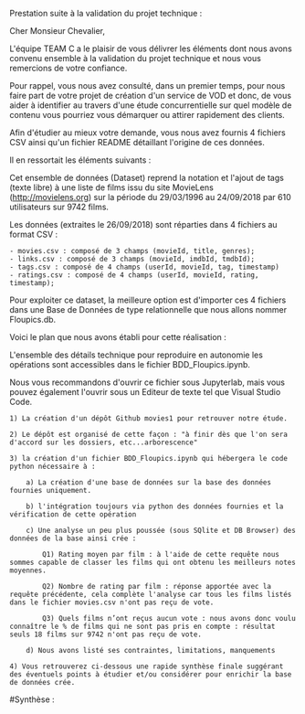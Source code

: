 Prestation suite à la validation du projet technique :

Cher Monsieur Chevalier, 


L'équipe TEAM C a le plaisir de vous délivrer les éléments dont nous avons convenu ensemble à la validation du projet technique et nous vous remercions de votre confiance.

Pour rappel, vous nous avez consulté, dans un premier temps, pour nous faire part de votre projet de création d'un service de VOD et donc, de vous aider à identifier au travers d'une étude concurrentielle sur quel modèle de contenu vous pourriez vous démarquer ou attirer rapidement des clients.

Afin d'étudier au mieux votre demande, vous nous avez fournis 4 fichiers CSV ainsi qu'un fichier README détaillant l'origine de ces données.

Il en ressortait les éléments suivants :

Cet ensemble de données (Dataset) reprend la notation et l'ajout de tags (texte libre) à une liste de films issu du site MovieLens (http://movielens.org) sur la période du 29/03/1996 au 24/09/2018 par 610 utilisateurs sur 9742 films.

Les données (extraites le 26/09/2018) sont réparties dans 4 fichiers au format CSV :

    - movies.csv : composé de 3 champs (movieId, title, genres);
    - links.csv : composé de 3 champs (movieId, imdbId, tmdbId);
    - tags.csv : composé de 4 champs (userId, movieId, tag, timestamp)
    - ratings.csv : composé de 4 champs (userId, movieId, rating, timestamp);
    
Pour exploiter ce dataset, la meilleure option est d'importer ces 4 fichiers dans une Base de Données de type relationnelle que nous allons nommer Floupics.db.

Voici le plan que nous avons établi pour cette réalisation :

L'ensemble des détails technique pour reproduire en autonomie les opérations sont accessibles dans le fichier BDD_Floupics.ipynb.

Nous vous recommandons d'ouvrir ce fichier sous Jupyterlab, mais vous pouvez également l'ouvrir sous un Editeur de texte tel que Visual Studio Code.

    1) La création d'un dépôt Github movies1 pour retrouver notre étude.
    
    2) Le dépôt est organisé de cette façon : "à finir dès que l'on sera d'accord sur les dossiers, etc...arborescence"
    
    3) la création d'un fichier BDD_Floupics.ipynb qui hébergera le code python nécessaire à :
    
        a) La création d'une base de données sur la base des données fournies uniquement.
    
        b) l'intégration toujours via python des données fournies et la vérification de cette opération
    
        c) Une analyse un peu plus poussée (sous SQlite et DB Browser) des données de la base ainsi crée :
        
            Q1) Rating moyen par film : à l'aide de cette requête nous sommes capable de classer les films qui ont obtenu les meilleurs notes moyennes.
            
            Q2) Nombre de rating par film : réponse apportée avec la requête précédente, cela complète l'analyse car tous les films listés dans le fichier movies.csv n'ont pas reçu de vote.
            
            Q3) Quels films n’ont reçus aucun vote : nous avons donc voulu connaître le % de films qui ne sont pas pris en compte : résultat seuls 18 films sur 9742 n'ont pas reçu de vote.
        
        d) Nous avons listé ses contraintes, limitations, manquements
        
    4) Vous retrouverez ci-dessous une rapide synthèse finale suggérant des éventuels points à étudier et/ou considérer pour enrichir la base de données crée.

#Synthèse :

